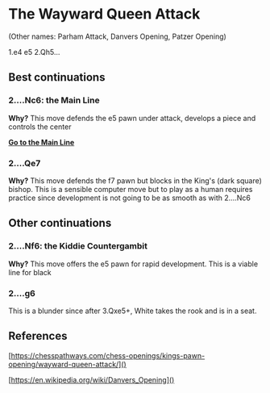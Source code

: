 # The Wayward Queen Attack
(Other names: Parham Attack, Danvers Opening, Patzer Opening)

1.e4 e5
2.Qh5...

## Best continuations

### 2....Nc6: the Main Line
**Why?** This move defends the e5 pawn under attack, develops a piece and controls the center

[**Go to the Main Line**](./2....Nc3/index.md)

### 2....Qe7
**Why?** This move defends the f7 pawn but blocks in the King's (dark square) bishop. This is a sensible computer move but to play as a human requires practice since development is not going to be as smooth as with 2....Nc6

## Other continuations
### 2....Nf6: the Kiddie Countergambit
**Why?** This move offers the e5 pawn for rapid development.
This is a viable line for black

### 2....g6
This is a blunder since after 3.Qxe5+, White takes the rook and is in a seat.

## References

[https://chesspathways.com/chess-openings/kings-pawn-opening/wayward-queen-attack/]()

[https://en.wikipedia.org/wiki/Danvers_Opening]()



